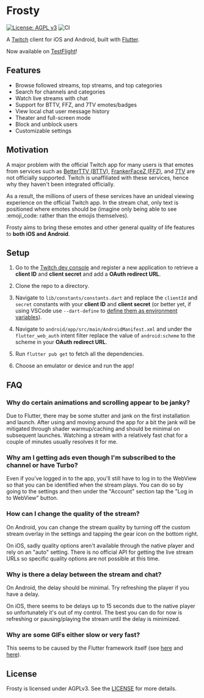 # Frosty

[![License: AGPL v3](https://img.shields.io/badge/License-AGPL_v3-blue.svg)](LICENSE)
![CI](https://github.com/tommyxchow/frosty/actions/workflows/main.yml/badge.svg)

A [Twitch](https://www.twitch.tv/) client for iOS and Android, built with [Flutter](https://flutter.dev/).

Now available on [TestFlight](https://testflight.apple.com/join/UZLoznpr)!

## Features

- Browse followed streams, top streams, and top categories
- Search for channels and categories
- Watch live streams with chat
- Support for BTTV, FFZ, and 7TV emotes/badges
- View local chat user message history
- Theater and full-screen mode
- Block and unblock users
- Customizable settings

## Motivation

A major problem with the official Twitch app for many users is that emotes from services such as [BetterTTV (BTTV)](https://chrome.google.com/webstore/detail/betterttv/ajopnjidmegmdimjlfnijceegpefgped), [FrankerFaceZ (FFZ)](https://chrome.google.com/webstore/detail/frankerfacez/fadndhdgpmmaapbmfcknlfgcflmmmieb), and [7TV](https://chrome.google.com/webstore/detail/7tv/ammjkodgmmoknidbanneddgankgfejfh) are not officially supported. Twitch is unaffiliated with these services, hence why they haven't been integrated officially.

As a result, the millions of users of these services have an unideal viewing experience on the official Twitch app. In the stream chat, only text is positioned where emotes should be (imagine only being able to see :emoji_code: rather than the emojis themselves).

Frosty aims to bring these emotes and other general quality of life features to **both iOS and Android**.

## Setup

1. Go to the [Twitch dev console](https://dev.twitch.tv/login) and register a new application to retrieve a **client ID** and **client secret** and add a **OAuth redirect URL**.

2. Clone the repo to a directory.

3. Navigate to `lib/constants/constants.dart` and replace the `clientId` and `secret` constants with your **client ID** and **client secret** (or better yet, if using VSCode use `--dart-define` to [define them as environment variables](https://dartcode.org/docs/using-dart-define-in-flutter/)).

4. Navigate to `android/app/src/main/AndroidManifest.xml` and under the `flutter_web_auth` intent filter replace the value of `android:scheme` to the scheme in your **OAuth redirect URL**.

5. Run `flutter pub get` to fetch all the dependencies.

6. Choose an emulator or device and run the app!

## FAQ

### Why do certain animations and scrolling appear to be janky?

Due to Flutter, there may be some stutter and jank on the first installation and launch. After using and moving around the app for a bit the jank will be mitigated through shader warmup/caching and should be minimal on subsequent launches. Watching a stream with a relatively fast chat for a couple of minutes usually resolves it for me.

### Why am I getting ads even though I'm subscribed to the channel or have Turbo?

Even if you've logged in to the app, you'll still have to log in to the WebView so that you can be identified when the stream plays. You can do so by going to the settings and then under the "Account" section tap the "Log in to WebView" button.

### How can I change the quality of the stream?

On Android, you can change the stream quality by turning off the custom stream overlay in the settings and tapping the gear icon on the bottom right.

On iOS, sadly quality options aren't available through the native player and rely on an "auto" setting. There is no official API for getting the live stream URLs so specific quality options are not possible at this time.

### Why is there a delay between the stream and chat?

On Android, the delay should be minimal. Try refreshing the player if you have a delay.

On iOS, there seems to be delays up to 15 seconds due to the native player so unfortunately it's out of my control. The best you can do for now is refreshing or pausing/playing the stream until the delay is minimized.

### Why are some GIFs either slow or very fast?

This seems to be caused by the Flutter framework itself (see [here](https://github.com/flutter/flutter/issues/24804) and [here](https://github.com/flutter/flutter/issues/29130)).

## License

Frosty is licensed under AGPLv3. See the [LICENSE](LICENSE) for more details.
